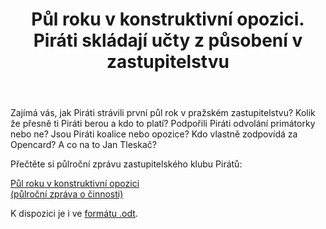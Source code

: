 ﻿---
layout: eu
category: blog
tags: opozice, Praha, zastupitelstvo, zprava
title: Půl roku v konstruktivní opozici. Piráti skládají učty z působení v zastupitelstvu
image: /assets/images/blog/pirs.jpg
autor: Mikuláš Ferjenčík
---

Zajímá vás, jak Piráti strávili první půl rok v pražském zastupitelstvu? Kolik že přesně ti Piráti berou a kdo to platí? Podpořili Piráti odvolání primátorky nebo ne? Jsou Piráti koalice nebo opozice? Kdo vlastně zodpovídá za Opencard? A co na to Jan Tleskač?

Přečtěte si půlroční zprávu zastupitelského klubu Pirátů:

<a href="/assets/static/pulrocni-zprava-piratu-v-zhmp.pdf" class="button success">Půl roku v konstruktivní opozici<br/>(půlroční zpráva o činnosti)</a>

K dispozici je i ve [formátu .odt](/assets/static/pulrocni-zprava-piratu-v-zhmp.odt).
